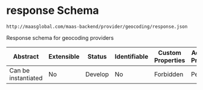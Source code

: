 # response Schema

```
http://maasglobal.com/maas-backend/provider/geocoding/response.json
```

Response schema for geocoding providers

| Abstract            | Extensible | Status  | Identifiable | Custom Properties | Additional Properties | Defined In                                                     |
| ------------------- | ---------- | ------- | ------------ | ----------------- | --------------------- | -------------------------------------------------------------- |
| Can be instantiated | No         | Develop | No           | Forbidden         | Permitted             | [maas-backend/provider/geocoding/response.json](response.json) |
